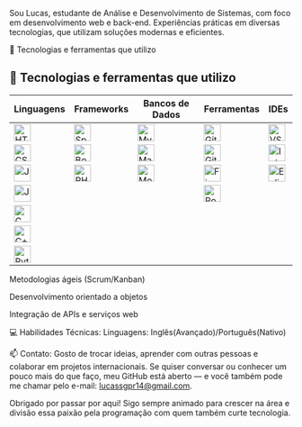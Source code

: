 Sou Lucas, estudante de Análise e Desenvolvimento de Sistemas, com foco em desenvolvimento web e back-end. Experiências práticas em diversas tecnologias, que utilizam soluções modernas e eficientes.

🧰 Tecnologias e ferramentas que utilizo

## 🧰 Tecnologias e ferramentas que utilizo
|Linguagens|Frameworks|Bancos de Dados|Ferramentas|IDEs|
|---|---|---|---|---|
|<img src="https://cdn.jsdelivr.net/gh/devicons/devicon/icons/html5/html5-original.svg" width="30" title="HTML5"/>|<img src="https://cdn.jsdelivr.net/gh/devicons/devicon/icons/spring/spring-original.svg" width="30" title="Spring Boot"/>|<img src="https://cdn.jsdelivr.net/gh/devicons/devicon/icons/mysql/mysql-original.svg" width="30" title="MySQL"/>|<img src="https://cdn.jsdelivr.net/gh/devicons/devicon/icons/git/git-original.svg" width="30" title="Git"/>|<img src="https://cdn.jsdelivr.net/gh/devicons/devicon/icons/vscode/vscode-original.svg" width="30" title="VS Code"/>|
|<img src="https://cdn.jsdelivr.net/gh/devicons/devicon/icons/css3/css3-original.svg" width="30" title="CSS3"/>|<img src="https://cdn.jsdelivr.net/gh/devicons/devicon/icons/bootstrap/bootstrap-original.svg" width="30" title="Bootstrap"/>|<img src="https://cdn.jsdelivr.net/gh/devicons/devicon/icons/mariadb/mariadb-original.svg" width="30" title="MariaDB"/>|<img src="https://cdn.jsdelivr.net/gh/devicons/devicon/icons/github/github-original.svg" width="30" title="GitHub"/>|<img src="https://cdn.jsdelivr.net/gh/devicons/devicon/icons/intellij/intellij-original.svg" width="30" title="IntelliJ IDEA"/>|
|<img src="https://cdn.jsdelivr.net/gh/devicons/devicon/icons/javascript/javascript-original.svg" width="30" title="JavaScript"/>|<img src="https://cdn.jsdelivr.net/gh/devicons/devicon/icons/php/php-original.svg" width="30" title="PHP"/>|<img src="https://cdn.jsdelivr.net/gh/devicons/devicon/icons/mongodb/mongodb-original.svg" width="30" title="MongoDB"/>|<img src="https://cdn.jsdelivr.net/gh/devicons/devicon/icons/figma/figma-original.svg" width="30" title="Figma"/>|<img src="https://cdn.jsdelivr.net/gh/devicons/devicon/icons/eclipse/eclipse-original.svg" width="30" title="Eclipse"/>|
|<img src="https://cdn.jsdelivr.net/gh/devicons/devicon/icons/java/java-original.svg" width="30" title="Java"/>|||<img src="https://cdn.jsdelivr.net/gh/devicons/devicon/icons/postman/postman-original.svg" width="30" title="Postman"/>||
|<img src="https://cdn.jsdelivr.net/gh/devicons/devicon/icons/c/c-original.svg" width="30" title="C"/>|||||
|<img src="https://cdn.jsdelivr.net/gh/devicons/devicon/icons/cplusplus/cplusplus-original.svg" width="30" title="C++"/>|||||
|<img src="https://cdn.jsdelivr.net/gh/devicons/devicon/icons/python/python-original.svg" width="30" title="Python"/>|||||




Metodologias ágeis (Scrum/Kanban)

Desenvolvimento orientado a objetos

Integração de APIs e serviços web

💻 Habilidades Técnicas:
Linguagens: Inglês(Avançado)/Português(Nativo) 

📫 Contato:
Gosto de trocar ideias, aprender com outras pessoas e colaborar em projetos internacionais. Se quiser conversar ou conhecer um pouco mais do que faço, meu GitHub está aberto — e você também pode me chamar pelo e-mail: lucassgpr14@gmail.com.

Obrigado por passar por aqui! Sigo sempre animado para crescer na área e divisão essa paixão pela programação com quem também curte tecnologia.

 
